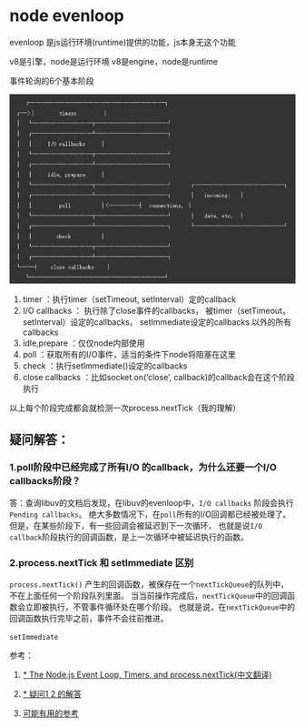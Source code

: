 # node evenloop 

evenloop 是js运行环境(runtime)提供的功能，js本身无这个功能

v8是引擎，node是运行环境
v8是engine，node是runtime

事件轮询的6个基本阶段

![evenloop](./evenloop.png)

1. timer ：执行timer（setTimeout, setInterval）定的callback
2. I/O callbacks ：
    执行除了close事件的callbacks，
    被timer（setTimeout，setInterval）设定的callbacks，
    setImmediate设定的callbacks  以外的所有callbacks
3. idle,prepare ：仅仅node内部使用
4. poll ：获取所有的I/O事件，适当的条件下node将阻塞在这里
5. check ：执行setImmediate()设定的callbacks
6. close callbacks ：比如socket.on(‘close’, callback)的callback会在这个阶段执行

以上每个阶段完成都会就检测一次process.nextTick（我的理解）


## 疑问解答：
###  1.poll阶段中已经完成了所有I/O 的callback，为什么还要一个I/O callbacks阶段？ 

答：查询libuv的文档后发现，在libuv的evenloop中，`I/O callbacks` 阶段会执行`Pending callbacks`。
绝大多数情况下，在`poll`所有的I/O回调都已经被处理了。但是，在某些阶段下，有一些回调会被延迟到下一次循环，
也就是说`I/O callback`阶段执行的回调函数，是上一次循环中被延迟执行的函数。

### 2.process.nextTick 和 setImmediate 区别
`process.nextTick()` 产生的回调函数，被保存在一个`nextTickQueue`的队列中，不在上面任何一个阶段队列里面。
当当前操作完成后，`nextTickQueue`中的回调函数会立即被执行，不管事件循环处在哪个阶段。
也就是说，在`nextTickQueue`中的回调函数执行完毕之前，事件不会往前推进。

`setImmediate`

参考：
1. [* The Node.js Event Loop, Timers, and process.nextTick(中文翻译)](https://cnodejs.org/topic/57d68794cb6f605d360105bf)
2. [* 疑问1 2 的解答](http://www.cnblogs.com/bingooo/p/6720540.html)

3. [可能有用的参考](https://github.com/creeperyang/blog/issues/26)